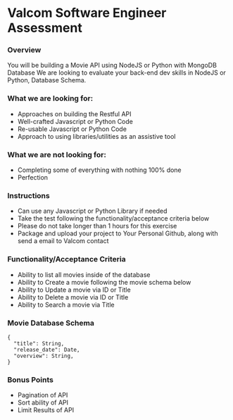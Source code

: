 # Valcom Software Engineer Assessment

### Overview 

You will be building a Movie API using NodeJS or Python with MongoDB Database
We are looking to evaluate your back-end dev skills in NodeJS or Python, Database Schema.

### What we are looking for: 

- Approaches on building the Restful API
- Well-crafted Javascript or Python Code 
- Re-usable Javascript or Python Code
- Approach to using libraries/utilities as an assistive tool 

### What we are not looking for:

- Completing some of everything with nothing 100% done 
- Perfection

### Instructions

- Can use any Javascript or Python Library if needed 
- Take the test following the functionality/acceptance criteria below 
- Please do not take longer than 1 hours for this exercise 
- Package and upload your project to Your Personal Github, along with send a email to Valcom contact


### Functionality/Acceptance Criteria

- Ability to list all movies inside of the database
- Ability to Create a movie following the movie schema below
- Ability to Update a movie via ID or Title
- Ability to Delete a movie via ID or Title
- Ability to Search a movie via Title

### Movie Database Schema

```
{
  "title": String,
  "release_date": Date,
  "overview": String,
}
```

### Bonus Points 

- Pagination of API
- Sort ability of API
- Limit Results of API
